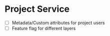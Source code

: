 # Project Service
- [ ] Metadata/Custom attributes for project users
- [ ] Feature flag for different layers